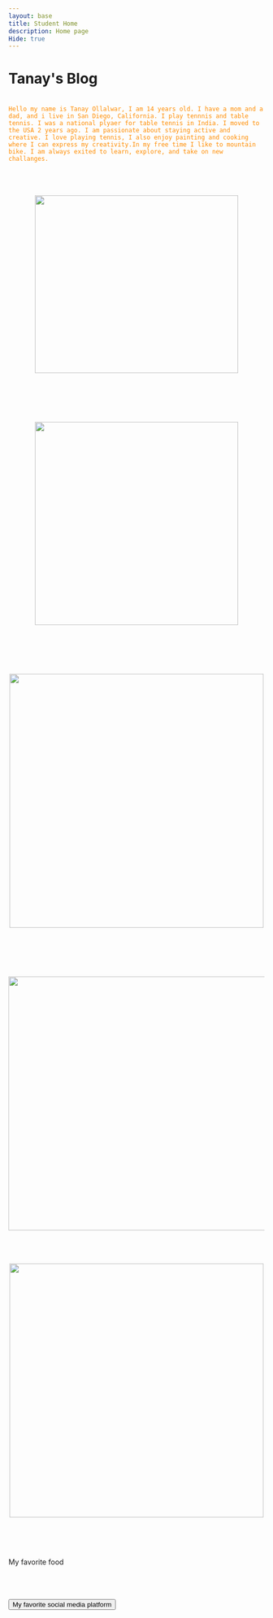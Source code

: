 ```yaml
---
layout: base
title: Student Home
description: Home page 
Hide: true
---
```



# Tanay's Blog

<br>
<code style="color : darkorange">Hello my name is Tanay Ollalwar, I am 14 years old. I have a mom and a dad, and i live in San Diego, California. I play tennnis and table tennis. I was a national plyaer for table tennis in India. I moved to the USA 2 years ago. I am passionate about staying active and creative. I love playing tennis, I also enjoy painting and cooking where I can express my creativity.In my free time I like to mountain bike. I am always exited to learn, explore, and take on new challanges.</code>
<br><br> <br><br>

<p align="center">
<img src="https://magazine.fortevillageresort.com/wp-content/uploads/2022/01/tennis-770x513.jpg" width="400" height="350">
</p>

<br>
<br>
<br>
<br>

<p align="center">
<img src="https://media.istockphoto.com/id/1477430966/photo/woman-preparing-quinoa-vegetable-mix-cooked-in-a-frying-pan.jpg?s=612x612&w=0&k=20&c=eGlflJ8A7Kg8SbidqJxDp9hzbG0ETt3saS7Z4Sf250g=" width="400" height="400" >
</p>

<br>
<br>
<br>
<br>

<p align="center">
<img src="https://www.lookoutvt.com/wp-content/uploads/2023/06/AdobeStock_593082107-scaled-e1692656084718.jpeg" width="500" height="500">
</p>

<br>
<br>
<br>
<br>

<p align="center">
<img src="https://upload.wikimedia.org/wikipedia/en/thumb/4/41/Flag_of_India.svg/1920px-Flag_of_India.svg.png" width="750" height="500">

<br>
<br>
<br>
<br>

<p align="center">
<img src="https://shwetainthekitchen.com/wp-content/uploads/2020/03/IMG_7944-scaled.jpg" width="500" height="500">

<br><br><br>

My favorite food

<br><br><br>
<a href="https://www.youtube.com/">
<button>My favorite social media platform</button>
</a>
